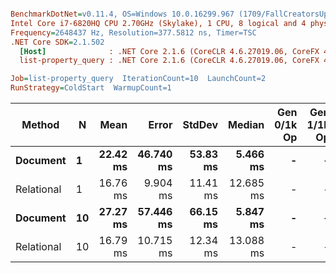 ``` ini

BenchmarkDotNet=v0.11.4, OS=Windows 10.0.16299.967 (1709/FallCreatorsUpdate/Redstone3)
Intel Core i7-6820HQ CPU 2.70GHz (Skylake), 1 CPU, 8 logical and 4 physical cores
Frequency=2648437 Hz, Resolution=377.5812 ns, Timer=TSC
.NET Core SDK=2.1.502
  [Host]              : .NET Core 2.1.6 (CoreCLR 4.6.27019.06, CoreFX 4.6.27019.05), 64bit RyuJIT  [AttachedDebugger]
  list-property_query : .NET Core 2.1.6 (CoreCLR 4.6.27019.06, CoreFX 4.6.27019.05), 64bit RyuJIT

Job=list-property_query  IterationCount=10  LaunchCount=2  
RunStrategy=ColdStart  WarmupCount=1  

```
|     Method |  N |     Mean |     Error |   StdDev |    Median | Gen 0/1k Op | Gen 1/1k Op | Gen 2/1k Op | Allocated Memory/Op |
|----------- |--- |---------:|----------:|---------:|----------:|------------:|------------:|------------:|--------------------:|
|   **Document** |  **1** | **22.42 ms** | **46.740 ms** | **53.83 ms** |  **5.466 ms** |           **-** |           **-** |           **-** |            **43.88 KB** |
| Relational |  1 | 16.76 ms |  9.904 ms | 11.41 ms | 12.685 ms |           - |           - |           - |             5.88 KB |
|   **Document** | **10** | **27.27 ms** | **57.446 ms** | **66.15 ms** |  **5.847 ms** |           **-** |           **-** |           **-** |            **43.88 KB** |
| Relational | 10 | 16.79 ms | 10.715 ms | 12.34 ms | 13.088 ms |           - |           - |           - |             5.88 KB |
